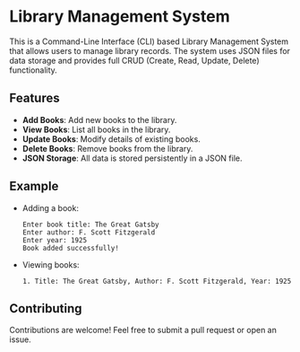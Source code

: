 # Library Management System

This is a Command-Line Interface (CLI) based Library Management System that allows users to manage library records. The system uses JSON files for data storage and provides full CRUD (Create, Read, Update, Delete) functionality.

## Features

- **Add Books**: Add new books to the library.
- **View Books**: List all books in the library.
- **Update Books**: Modify details of existing books.
- **Delete Books**: Remove books from the library.
- **JSON Storage**: All data is stored persistently in a JSON file.

## Example

- Adding a book:

  ```
  Enter book title: The Great Gatsby
  Enter author: F. Scott Fitzgerald
  Enter year: 1925
  Book added successfully!
  ```

- Viewing books:

  ```
  1. Title: The Great Gatsby, Author: F. Scott Fitzgerald, Year: 1925
  ```

## Contributing

Contributions are welcome! Feel free to submit a pull request or open an issue.
